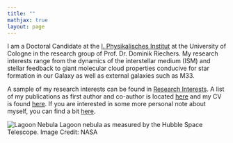 ```yaml
---
title: ""
mathjax: true
layout: page
---
```


I am a Doctoral Candidate at the [I. Physikalisches Institut](https://astro.uni-koeln.de) at the University of Cologne in the research group of Prof. Dr. Dominik Riechers. My research interests range from the dynamics of the interstellar medium (ISM) and stellar feedback to giant molecular cloud properties conducive for star formation in our Galaxy as well as external galaxies such as M33.

A sample of my research interests can be found in [Research Interests](research.md). A list of my publications as first author and co-author is located [here](publications.md) and my CV is found [here](CV.md). 
If you are interested in some more personal note about myself, you can find a bit [here](about_me.md).

![Lagoon Nebula](lagoon.jpg)
Lagoon nebula as measured by the Hubble Space Telescope.
Image Credit: NASA


